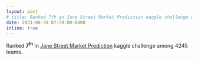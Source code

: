 ```yaml
---
layout: post
# title: Ranked 7th in Jane Street Market Prediction kaggle challenge among 4245 teams.
date: 2021-08-30 07:59:00-0400
inline: true
---
```


Ranked **7<sup>th</sup>** in [Jane Street Market Prediction](https://www.kaggle.com/c/jane-street-market-prediction/leaderboard) kaggle challenge among 4245 teams.
